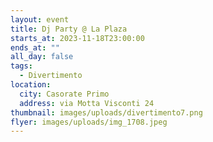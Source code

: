 ```yaml
---
layout: event
title: Dj Party @ La Plaza
starts_at: 2023-11-18T23:00:00
ends_at: ""
all_day: false
tags:
  - Divertimento
location:
  city: Casorate Primo
  address: via Motta Visconti 24
thumbnail: images/uploads/divertimento7.png
flyer: images/uploads/img_1708.jpeg
---
```

